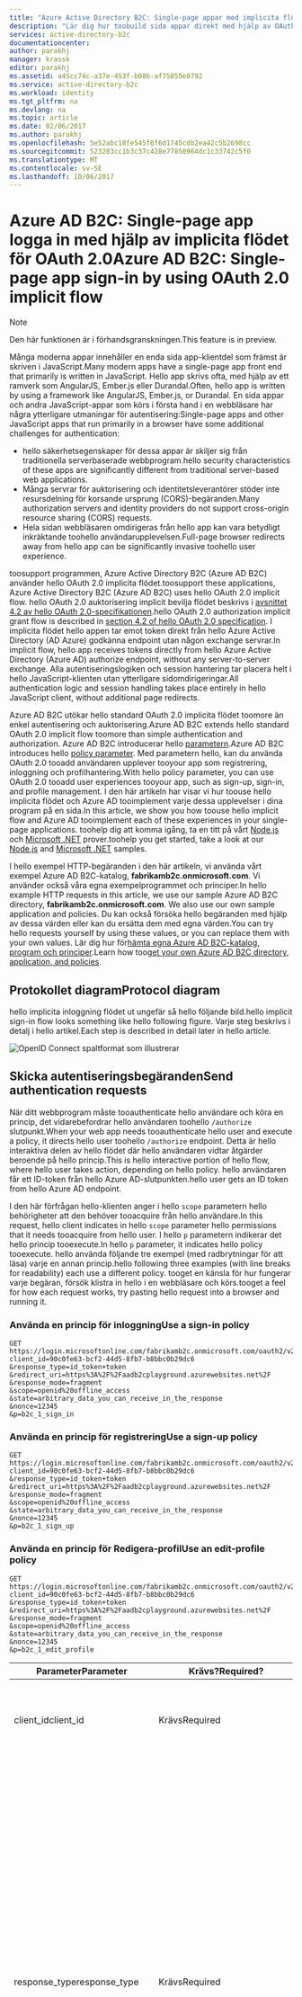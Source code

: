```yaml
---
title: "Azure Active Directory B2C: Single-page appar med implicita flödet | Microsoft Docs"
description: "Lär dig hur toobuild sida appar direkt med hjälp av OAuth 2.0 implicit flöda med Azure Active Directory B2C."
services: active-directory-b2c
documentationcenter: 
author: parakhj
manager: krassk
editor: parakhj
ms.assetid: a45cc74c-a37e-453f-b08b-af75855e0792
ms.service: active-directory-b2c
ms.workload: identity
ms.tgt_pltfrm: na
ms.devlang: na
ms.topic: article
ms.date: 02/06/2017
ms.author: parakhj
ms.openlocfilehash: 5e52abc18fe545f0f6d1745cdb2ea42c5b2698cc
ms.sourcegitcommit: 523283cc1b3c37c428e77850964dc1c33742c5f0
ms.translationtype: MT
ms.contentlocale: sv-SE
ms.lasthandoff: 10/06/2017
---
```

# <a name="azure-ad-b2c-single-page-app-sign-in-by-using-oauth-20-implicit-flow"></a><span data-ttu-id="b9a35-103">Azure AD B2C: Single-page app logga in med hjälp av implicita flödet för OAuth 2.0</span><span class="sxs-lookup"><span data-stu-id="b9a35-103">Azure AD B2C: Single-page app sign-in by using OAuth 2.0 implicit flow</span></span>

> [!NOTE]
> <span data-ttu-id="b9a35-104">Den här funktionen är i förhandsgranskningen.</span><span class="sxs-lookup"><span data-stu-id="b9a35-104">This feature is in preview.</span></span>
> 

<span data-ttu-id="b9a35-105">Många moderna appar innehåller en enda sida app-klientdel som främst är skriven i JavaScript.</span><span class="sxs-lookup"><span data-stu-id="b9a35-105">Many modern apps have a single-page app front end that primarily is written in JavaScript.</span></span> <span data-ttu-id="b9a35-106">Hello app skrivs ofta, med hjälp av ett ramverk som AngularJS, Ember.js eller Durandal.</span><span class="sxs-lookup"><span data-stu-id="b9a35-106">Often, hello app is written by using a framework like AngularJS, Ember.js, or Durandal.</span></span> <span data-ttu-id="b9a35-107">En sida appar och andra JavaScript-appar som körs i första hand i en webbläsare har några ytterligare utmaningar för autentisering:</span><span class="sxs-lookup"><span data-stu-id="b9a35-107">Single-page apps and other JavaScript apps that run primarily in a browser have some additional challenges for authentication:</span></span>

* <span data-ttu-id="b9a35-108">hello säkerhetsegenskaper för dessa appar är skiljer sig från traditionella serverbaserade webbprogram.</span><span class="sxs-lookup"><span data-stu-id="b9a35-108">hello security characteristics of these apps are significantly different from traditional server-based web applications.</span></span>
* <span data-ttu-id="b9a35-109">Många servrar för auktorisering och identitetsleverantörer stöder inte resursdelning för korsande ursprung (CORS)-begäranden.</span><span class="sxs-lookup"><span data-stu-id="b9a35-109">Many authorization servers and identity providers do not support cross-origin resource sharing (CORS) requests.</span></span>
* <span data-ttu-id="b9a35-110">Hela sidan webbläsaren omdirigeras från hello app kan vara betydligt inkräktande toohello användarupplevelsen.</span><span class="sxs-lookup"><span data-stu-id="b9a35-110">Full-page browser redirects away from hello app can be significantly invasive toohello user experience.</span></span>

<span data-ttu-id="b9a35-111">toosupport programmen, Azure Active Directory B2C (Azure AD B2C) använder hello OAuth 2.0 implicita flödet.</span><span class="sxs-lookup"><span data-stu-id="b9a35-111">toosupport these applications, Azure Active Directory B2C (Azure AD B2C) uses hello OAuth 2.0 implicit flow.</span></span> <span data-ttu-id="b9a35-112">hello OAuth 2.0 auktorisering implicit bevilja flödet beskrivs i [avsnittet 4.2 av hello OAuth 2.0-specifikationen](http://tools.ietf.org/html/rfc6749).</span><span class="sxs-lookup"><span data-stu-id="b9a35-112">hello OAuth 2.0 authorization implicit grant flow is described in [section 4.2 of hello OAuth 2.0 specification](http://tools.ietf.org/html/rfc6749).</span></span> <span data-ttu-id="b9a35-113">I implicita flödet hello appen tar emot token direkt från hello Azure Active Directory (AD Azure) godkänna endpoint utan någon exchange servrar.</span><span class="sxs-lookup"><span data-stu-id="b9a35-113">In implicit flow, hello app receives tokens directly from hello Azure Active Directory (Azure AD) authorize endpoint, without any server-to-server exchange.</span></span> <span data-ttu-id="b9a35-114">Alla autentiseringslogiken och session hantering tar placera helt i hello JavaScript-klienten utan ytterligare sidomdirigeringar.</span><span class="sxs-lookup"><span data-stu-id="b9a35-114">All authentication logic and session handling takes place entirely in hello JavaScript client, without additional page redirects.</span></span>

<span data-ttu-id="b9a35-115">Azure AD B2C utökar hello standard OAuth 2.0 implicita flödet toomore än enkel autentisering och auktorisering.</span><span class="sxs-lookup"><span data-stu-id="b9a35-115">Azure AD B2C extends hello standard OAuth 2.0 implicit flow toomore than simple authentication and authorization.</span></span> <span data-ttu-id="b9a35-116">Azure AD B2C introducerar hello [parametern](active-directory-b2c-reference-policies.md).</span><span class="sxs-lookup"><span data-stu-id="b9a35-116">Azure AD B2C introduces hello [policy parameter](active-directory-b2c-reference-policies.md).</span></span> <span data-ttu-id="b9a35-117">Med parametern hello, kan du använda OAuth 2.0 tooadd användaren upplever tooyour app som registrering, inloggning och profilhantering.</span><span class="sxs-lookup"><span data-stu-id="b9a35-117">With hello policy parameter, you can use OAuth 2.0 tooadd user experiences tooyour app, such as sign-up, sign-in, and profile management.</span></span> <span data-ttu-id="b9a35-118">I den här artikeln har visar vi hur toouse hello implicita flödet och Azure AD tooimplement varje dessa upplevelser i dina program på en sida.</span><span class="sxs-lookup"><span data-stu-id="b9a35-118">In this article, we show you how toouse hello implicit flow and Azure AD tooimplement each of these experiences in your single-page applications.</span></span> <span data-ttu-id="b9a35-119">toohelp dig att komma igång, ta en titt på vårt [Node.js](https://github.com/Azure-Samples/active-directory-b2c-javascript-singlepageapp-nodejs-webapi) och [Microsoft .NET](https://github.com/Azure-Samples/active-directory-b2c-javascript-singlepageapp-dotnet-webapi) prover.</span><span class="sxs-lookup"><span data-stu-id="b9a35-119">toohelp you get started, take a look at our [Node.js](https://github.com/Azure-Samples/active-directory-b2c-javascript-singlepageapp-nodejs-webapi) and [Microsoft .NET](https://github.com/Azure-Samples/active-directory-b2c-javascript-singlepageapp-dotnet-webapi) samples.</span></span>

<span data-ttu-id="b9a35-120">I hello exempel HTTP-begäranden i den här artikeln, vi använda vårt exempel Azure AD B2C-katalog, **fabrikamb2c.onmicrosoft.com**. Vi använder också våra egna exempelprogrammet och principer.</span><span class="sxs-lookup"><span data-stu-id="b9a35-120">In hello example HTTP requests in this article, we use our sample Azure AD B2C directory, **fabrikamb2c.onmicrosoft.com**. We also use our own sample application and policies.</span></span> <span data-ttu-id="b9a35-121">Du kan också försöka hello begäranden med hjälp av dessa värden eller kan du ersätta dem med egna värden.</span><span class="sxs-lookup"><span data-stu-id="b9a35-121">You can try hello requests yourself by using these values, or you can replace them with your own values.</span></span>
<span data-ttu-id="b9a35-122">Lär dig hur för[hämta egna Azure AD B2C-katalog, program och principer](#use-your-own-b2c-tenant).</span><span class="sxs-lookup"><span data-stu-id="b9a35-122">Learn how too[get your own Azure AD B2C directory, application, and policies](#use-your-own-b2c-tenant).</span></span>


## <a name="protocol-diagram"></a><span data-ttu-id="b9a35-123">Protokollet diagram</span><span class="sxs-lookup"><span data-stu-id="b9a35-123">Protocol diagram</span></span>

<span data-ttu-id="b9a35-124">hello implicita inloggning flödet ut ungefär så hello följande bild.</span><span class="sxs-lookup"><span data-stu-id="b9a35-124">hello implicit sign-in flow looks something like hello following figure.</span></span> <span data-ttu-id="b9a35-125">Varje steg beskrivs i detalj i hello artikel.</span><span class="sxs-lookup"><span data-stu-id="b9a35-125">Each step is described in detail later in hello article.</span></span>

![OpenID Connect spaltformat som illustrerar](../media/active-directory-v2-flows/convergence_scenarios_implicit.png)

## <a name="send-authentication-requests"></a><span data-ttu-id="b9a35-127">Skicka autentiseringsbegäranden</span><span class="sxs-lookup"><span data-stu-id="b9a35-127">Send authentication requests</span></span>
<span data-ttu-id="b9a35-128">När ditt webbprogram måste tooauthenticate hello användare och köra en princip, det vidarebefordrar hello användaren toohello `/authorize` slutpunkt.</span><span class="sxs-lookup"><span data-stu-id="b9a35-128">When your web app needs tooauthenticate hello user and execute a policy, it directs hello user toohello `/authorize` endpoint.</span></span> <span data-ttu-id="b9a35-129">Detta är hello interaktiva delen av hello flödet där hello användaren vidtar åtgärder beroende på hello princip.</span><span class="sxs-lookup"><span data-stu-id="b9a35-129">This is hello interactive portion of hello flow, where hello user takes action, depending on hello policy.</span></span> <span data-ttu-id="b9a35-130">hello användaren får ett ID-token från hello Azure AD-slutpunkten.</span><span class="sxs-lookup"><span data-stu-id="b9a35-130">hello user gets an ID token from hello Azure AD endpoint.</span></span>

<span data-ttu-id="b9a35-131">I den här förfrågan hello-klienten anger i hello `scope` parametern hello behörigheter att den behöver tooacquire från hello användare.</span><span class="sxs-lookup"><span data-stu-id="b9a35-131">In this request, hello client indicates in hello `scope` parameter hello permissions that it needs tooacquire from hello user.</span></span> <span data-ttu-id="b9a35-132">I hello `p` parametern indikerar det hello princip tooexecute.</span><span class="sxs-lookup"><span data-stu-id="b9a35-132">In hello `p` parameter, it indicates hello policy tooexecute.</span></span> <span data-ttu-id="b9a35-133">hello använda följande tre exempel (med radbrytningar för att läsa) varje en annan princip.</span><span class="sxs-lookup"><span data-stu-id="b9a35-133">hello following three examples (with line breaks for readability) each use a different policy.</span></span> <span data-ttu-id="b9a35-134">tooget en känsla för hur fungerar varje begäran, försök klistra in hello i en webbläsare och körs.</span><span class="sxs-lookup"><span data-stu-id="b9a35-134">tooget a feel for how each request works, try pasting hello request into a browser and running it.</span></span>

### <a name="use-a-sign-in-policy"></a><span data-ttu-id="b9a35-135">Använda en princip för inloggning</span><span class="sxs-lookup"><span data-stu-id="b9a35-135">Use a sign-in policy</span></span>
```
GET https://login.microsoftonline.com/fabrikamb2c.onmicrosoft.com/oauth2/v2.0/authorize?
client_id=90c0fe63-bcf2-44d5-8fb7-b8bbc0b29dc6
&response_type=id_token+token
&redirect_uri=https%3A%2F%2Faadb2cplayground.azurewebsites.net%2F
&response_mode=fragment
&scope=openid%20offline_access
&state=arbitrary_data_you_can_receive_in_the_response
&nonce=12345
&p=b2c_1_sign_in
```

### <a name="use-a-sign-up-policy"></a><span data-ttu-id="b9a35-136">Använda en princip för registrering</span><span class="sxs-lookup"><span data-stu-id="b9a35-136">Use a sign-up policy</span></span>
```
GET https://login.microsoftonline.com/fabrikamb2c.onmicrosoft.com/oauth2/v2.0/authorize?
client_id=90c0fe63-bcf2-44d5-8fb7-b8bbc0b29dc6
&response_type=id_token+token
&redirect_uri=https%3A%2F%2Faadb2cplayground.azurewebsites.net%2F
&response_mode=fragment
&scope=openid%20offline_access
&state=arbitrary_data_you_can_receive_in_the_response
&nonce=12345
&p=b2c_1_sign_up
```

### <a name="use-an-edit-profile-policy"></a><span data-ttu-id="b9a35-137">Använda en princip för Redigera-profil</span><span class="sxs-lookup"><span data-stu-id="b9a35-137">Use an edit-profile policy</span></span>
```
GET https://login.microsoftonline.com/fabrikamb2c.onmicrosoft.com/oauth2/v2.0/authorize?
client_id=90c0fe63-bcf2-44d5-8fb7-b8bbc0b29dc6
&response_type=id_token+token
&redirect_uri=https%3A%2F%2Faadb2cplayground.azurewebsites.net%2F
&response_mode=fragment
&scope=openid%20offline_access
&state=arbitrary_data_you_can_receive_in_the_response
&nonce=12345
&p=b2c_1_edit_profile
```

| <span data-ttu-id="b9a35-138">Parameter</span><span class="sxs-lookup"><span data-stu-id="b9a35-138">Parameter</span></span> | <span data-ttu-id="b9a35-139">Krävs?</span><span class="sxs-lookup"><span data-stu-id="b9a35-139">Required?</span></span> | <span data-ttu-id="b9a35-140">Beskrivning</span><span class="sxs-lookup"><span data-stu-id="b9a35-140">Description</span></span> |
| --- | --- | --- |
| <span data-ttu-id="b9a35-141">client_id</span><span class="sxs-lookup"><span data-stu-id="b9a35-141">client_id</span></span> |<span data-ttu-id="b9a35-142">Krävs</span><span class="sxs-lookup"><span data-stu-id="b9a35-142">Required</span></span> |<span data-ttu-id="b9a35-143">hello program-ID tilldelade tooyour app i hello [Azure-portalen](https://portal.azure.com).</span><span class="sxs-lookup"><span data-stu-id="b9a35-143">hello application ID assigned tooyour app in hello [Azure portal](https://portal.azure.com).</span></span> |
| <span data-ttu-id="b9a35-144">response_type</span><span class="sxs-lookup"><span data-stu-id="b9a35-144">response_type</span></span> |<span data-ttu-id="b9a35-145">Krävs</span><span class="sxs-lookup"><span data-stu-id="b9a35-145">Required</span></span> |<span data-ttu-id="b9a35-146">Måste innehålla `id_token` för OpenID Connect inloggning.</span><span class="sxs-lookup"><span data-stu-id="b9a35-146">Must include `id_token` for OpenID Connect sign-in.</span></span> <span data-ttu-id="b9a35-147">Det kan också innehålla hello svarstyp `token`.</span><span class="sxs-lookup"><span data-stu-id="b9a35-147">It also can include hello response type `token`.</span></span> <span data-ttu-id="b9a35-148">Om du använder `token`, din app omedelbart kan ta emot en åtkomst-token från hello auktorisera slutpunkt, utan att göra en andra begäran toohello auktorisera slutpunkt.</span><span class="sxs-lookup"><span data-stu-id="b9a35-148">If you use `token`, your app can immediately receive an access token from hello authorize endpoint, without making a second request toohello authorize endpoint.</span></span>  <span data-ttu-id="b9a35-149">Om du använder hello `token` svarstypen, hello `scope` parameter måste innehålla en omfattning som anger vilken resurs tooissue hello-token för.</span><span class="sxs-lookup"><span data-stu-id="b9a35-149">If you use hello `token` response type, hello `scope` parameter must contain a scope that indicates which resource tooissue hello token for.</span></span> |
| <span data-ttu-id="b9a35-150">redirect_uri</span><span class="sxs-lookup"><span data-stu-id="b9a35-150">redirect_uri</span></span> |<span data-ttu-id="b9a35-151">Rekommenderas</span><span class="sxs-lookup"><span data-stu-id="b9a35-151">Recommended</span></span> |<span data-ttu-id="b9a35-152">hello omdirigerings-URI för appen där autentisering svar kan skickas och tas emot av din app.</span><span class="sxs-lookup"><span data-stu-id="b9a35-152">hello redirect URI of your app, where authentication responses can be sent and received by your app.</span></span> <span data-ttu-id="b9a35-153">Den måste matcha en hello omdirigerings-URI: er som du har registrerat i hello portal, förutom att det måste vara URL-kodade.</span><span class="sxs-lookup"><span data-stu-id="b9a35-153">It must exactly match one of hello redirect URIs that you registered in hello portal, except that it must be URL-encoded.</span></span> |
| <span data-ttu-id="b9a35-154">response_mode</span><span class="sxs-lookup"><span data-stu-id="b9a35-154">response_mode</span></span> |<span data-ttu-id="b9a35-155">Rekommenderas</span><span class="sxs-lookup"><span data-stu-id="b9a35-155">Recommended</span></span> |<span data-ttu-id="b9a35-156">Anger hello metoden toouse toosend hello resulterande token tillbaka tooyour app.</span><span class="sxs-lookup"><span data-stu-id="b9a35-156">Specifies hello method toouse toosend hello resulting token back tooyour app.</span></span>  <span data-ttu-id="b9a35-157">Implicit flöden, Använd `fragment`.</span><span class="sxs-lookup"><span data-stu-id="b9a35-157">For implicit flows, use `fragment`.</span></span> |
| <span data-ttu-id="b9a35-158">Omfång</span><span class="sxs-lookup"><span data-stu-id="b9a35-158">scope</span></span> |<span data-ttu-id="b9a35-159">Krävs</span><span class="sxs-lookup"><span data-stu-id="b9a35-159">Required</span></span> |<span data-ttu-id="b9a35-160">En blankstegsavgränsad lista över scope.</span><span class="sxs-lookup"><span data-stu-id="b9a35-160">A space-separated list of scopes.</span></span> <span data-ttu-id="b9a35-161">Ett enda scope-värde anger tooAzure AD båda hello behörigheter som tas emot.</span><span class="sxs-lookup"><span data-stu-id="b9a35-161">A single scope value indicates tooAzure AD both of hello permissions that are being requested.</span></span> <span data-ttu-id="b9a35-162">Hej `openid` omfång anger en behörighet toosign i hello användar- och hämta data om hello användaren i hello form av ID-token.</span><span class="sxs-lookup"><span data-stu-id="b9a35-162">hello `openid` scope indicates a permission toosign in hello user and get data about hello user in hello form of ID tokens.</span></span> <span data-ttu-id="b9a35-163">(Du lär dig om detta mer senare i artikeln hello.) Hej `offline_access` scope är valfritt för webbprogram.</span><span class="sxs-lookup"><span data-stu-id="b9a35-163">(We'll talk about this more later in hello article.) hello `offline_access` scope is optional for web apps.</span></span> <span data-ttu-id="b9a35-164">Det innebär att din app måste en uppdateringstoken för långlivade åtkomst tooresources.</span><span class="sxs-lookup"><span data-stu-id="b9a35-164">It indicates that your app needs a refresh token for long-lived access tooresources.</span></span> |
| <span data-ttu-id="b9a35-165">state</span><span class="sxs-lookup"><span data-stu-id="b9a35-165">state</span></span> |<span data-ttu-id="b9a35-166">Rekommenderas</span><span class="sxs-lookup"><span data-stu-id="b9a35-166">Recommended</span></span> |<span data-ttu-id="b9a35-167">Ett värde som ingår i hello-begäran som också returneras hello token svar.</span><span class="sxs-lookup"><span data-stu-id="b9a35-167">A value included in hello request that also is returned in hello token response.</span></span> <span data-ttu-id="b9a35-168">Det kan vara en sträng med innehåll som du vill toouse.</span><span class="sxs-lookup"><span data-stu-id="b9a35-168">It can be a string of any content that you want toouse.</span></span> <span data-ttu-id="b9a35-169">Vanligtvis ett slumpmässigt genererat, unikt värde används tooprevent attacker med förfalskning av begäran.</span><span class="sxs-lookup"><span data-stu-id="b9a35-169">Usually, a randomly generated, unique value is used, tooprevent cross-site request forgery attacks.</span></span> <span data-ttu-id="b9a35-170">hello tillstånd är också används tooencode information om hello användarens tillstånd i hello app innan hello autentiseringsbegäran inträffade som hello sidan de befann sig i.</span><span class="sxs-lookup"><span data-stu-id="b9a35-170">hello state is also used tooencode information about hello user's state in hello app before hello authentication request occurred, like hello page they were on.</span></span> |
| <span data-ttu-id="b9a35-171">temporärt ID</span><span class="sxs-lookup"><span data-stu-id="b9a35-171">nonce</span></span> |<span data-ttu-id="b9a35-172">Krävs</span><span class="sxs-lookup"><span data-stu-id="b9a35-172">Required</span></span> |<span data-ttu-id="b9a35-173">Ett värde som ingår i hello-begäran (genereras av hello app) som ingår i hello resulterande ID-token som ett anspråk.</span><span class="sxs-lookup"><span data-stu-id="b9a35-173">A value included in hello request (generated by hello app) that is included in hello resulting ID token as a claim.</span></span> <span data-ttu-id="b9a35-174">hello app kan kontrollera det här värdet toomitigate token replay-attacker.</span><span class="sxs-lookup"><span data-stu-id="b9a35-174">hello app can then verify this value toomitigate token replay attacks.</span></span> <span data-ttu-id="b9a35-175">Hello-värdet är vanligtvis en slumpmässig, unik sträng som kan använda tooidentify hello ursprung hello-begäran.</span><span class="sxs-lookup"><span data-stu-id="b9a35-175">Usually, hello value is a randomized, unique string that can be used tooidentify hello origin of hello request.</span></span> |
| <span data-ttu-id="b9a35-176">P</span><span class="sxs-lookup"><span data-stu-id="b9a35-176">p</span></span> |<span data-ttu-id="b9a35-177">Krävs</span><span class="sxs-lookup"><span data-stu-id="b9a35-177">Required</span></span> |<span data-ttu-id="b9a35-178">hello princip tooexecute.</span><span class="sxs-lookup"><span data-stu-id="b9a35-178">hello policy tooexecute.</span></span> <span data-ttu-id="b9a35-179">Hello namnet för en princip som skapas i din Azure AD B2C-klient.</span><span class="sxs-lookup"><span data-stu-id="b9a35-179">It's hello name of a policy that is created in your Azure AD B2C tenant.</span></span> <span data-ttu-id="b9a35-180">hello principvärdet namn måste börja med **b2c\_1\_**.</span><span class="sxs-lookup"><span data-stu-id="b9a35-180">hello policy name value should begin with **b2c\_1\_**.</span></span> <span data-ttu-id="b9a35-181">Mer information finns i [Azure AD B2C inbyggda principer](active-directory-b2c-reference-policies.md).</span><span class="sxs-lookup"><span data-stu-id="b9a35-181">For more information, see [Azure AD B2C built-in policies](active-directory-b2c-reference-policies.md).</span></span> |
| <span data-ttu-id="b9a35-182">kommandotolk</span><span class="sxs-lookup"><span data-stu-id="b9a35-182">prompt</span></span> |<span data-ttu-id="b9a35-183">Valfri</span><span class="sxs-lookup"><span data-stu-id="b9a35-183">Optional</span></span> |<span data-ttu-id="b9a35-184">hello typ av användarinteraktion som krävs.</span><span class="sxs-lookup"><span data-stu-id="b9a35-184">hello type of user interaction that's required.</span></span> <span data-ttu-id="b9a35-185">Hello enda giltiga värdet är för närvarande `login`.</span><span class="sxs-lookup"><span data-stu-id="b9a35-185">Currently, hello only valid value is `login`.</span></span> <span data-ttu-id="b9a35-186">Detta tvingar hello användaren tooenter sina autentiseringsuppgifter på begäran.</span><span class="sxs-lookup"><span data-stu-id="b9a35-186">This forces hello user tooenter their credentials on that request.</span></span> <span data-ttu-id="b9a35-187">Enkel inloggning börjar inte gälla.</span><span class="sxs-lookup"><span data-stu-id="b9a35-187">Single sign-on will not take effect.</span></span> |

<span data-ttu-id="b9a35-188">Nu uppmanas användaren hello toocomplete hello princip arbetsflöde.</span><span class="sxs-lookup"><span data-stu-id="b9a35-188">At this point, hello user is asked toocomplete hello policy's workflow.</span></span> <span data-ttu-id="b9a35-189">Detta kan omfatta hello användaren att ange sina användarnamn och lösenord, logga in med en sociala identitet registrerar sig för hello katalog eller en annan siffra steg.</span><span class="sxs-lookup"><span data-stu-id="b9a35-189">This might involve hello user entering their username and password, signing in with a social identity, signing up for hello directory, or any other number of steps.</span></span> <span data-ttu-id="b9a35-190">Användaråtgärder beror på hur hello princip har definierats.</span><span class="sxs-lookup"><span data-stu-id="b9a35-190">User actions depend on how hello policy is defined.</span></span>

<span data-ttu-id="b9a35-191">När hello användaren Slutför hello princip, Azure AD tillbaka ett svar tooyour app på hello-värde som du använde för `redirect_uri`.</span><span class="sxs-lookup"><span data-stu-id="b9a35-191">After hello user completes hello policy, Azure AD returns a response tooyour app at hello value you used for `redirect_uri`.</span></span> <span data-ttu-id="b9a35-192">Den använder hello-metod som anges i hello `response_mode` parameter.</span><span class="sxs-lookup"><span data-stu-id="b9a35-192">It uses hello method specified in hello `response_mode` parameter.</span></span> <span data-ttu-id="b9a35-193">hello svar är exakt hello samma för alla hello åtgärd användarscenarier, oberoende av hello-princip som har utförts.</span><span class="sxs-lookup"><span data-stu-id="b9a35-193">hello response is exactly hello same for each of hello user action scenarios, independent of hello policy that was executed.</span></span>

### <a name="successful-response"></a><span data-ttu-id="b9a35-194">Lyckat svar</span><span class="sxs-lookup"><span data-stu-id="b9a35-194">Successful response</span></span>
<span data-ttu-id="b9a35-195">Ett lyckat svar som använder `response_mode=fragment` och `response_type=id_token+token` verkar vara hello följande med radbrytningar för läsbarhet:</span><span class="sxs-lookup"><span data-stu-id="b9a35-195">A successful response that uses `response_mode=fragment` and `response_type=id_token+token` looks like hello following, with line breaks for legibility:</span></span>

```
GET https://aadb2cplayground.azurewebsites.net/#
access_token=eyJ0eXAiOiJKV1QiLCJhbGciOiJSUzI1NiIsIng1dCI6Ik5HVEZ2ZEstZnl0aEV1Q...
&token_type=Bearer
&expires_in=3599
&scope="90c0fe63-bcf2-44d5-8fb7-b8bbc0b29dc6 offline_access",
&id_token=eyJ0eXAiOiJKV1QiLCJhbGciOiJSUzI1NiIsIng1dCI6Ik5HVEZ2ZEstZnl0aEV1Q...
&state=arbitrary_data_you_sent_earlier
```

| <span data-ttu-id="b9a35-196">Parameter</span><span class="sxs-lookup"><span data-stu-id="b9a35-196">Parameter</span></span> | <span data-ttu-id="b9a35-197">Beskrivning</span><span class="sxs-lookup"><span data-stu-id="b9a35-197">Description</span></span> |
| --- | --- |
| <span data-ttu-id="b9a35-198">access_token</span><span class="sxs-lookup"><span data-stu-id="b9a35-198">access_token</span></span> |<span data-ttu-id="b9a35-199">hello åtkomst-token som hello app som begärdes.</span><span class="sxs-lookup"><span data-stu-id="b9a35-199">hello access token that hello app requested.</span></span>  <span data-ttu-id="b9a35-200">hello åtkomst-token ska inte avkodas eller annars kontrolleras.</span><span class="sxs-lookup"><span data-stu-id="b9a35-200">hello access token should not be decoded or otherwise inspected.</span></span> <span data-ttu-id="b9a35-201">Den kan hanteras som en täckande sträng.</span><span class="sxs-lookup"><span data-stu-id="b9a35-201">It can be treated as an opaque string.</span></span> |
| <span data-ttu-id="b9a35-202">token_type</span><span class="sxs-lookup"><span data-stu-id="b9a35-202">token_type</span></span> |<span data-ttu-id="b9a35-203">hello tokentypen värde.</span><span class="sxs-lookup"><span data-stu-id="b9a35-203">hello token type value.</span></span> <span data-ttu-id="b9a35-204">hello Skriv endast att Azure AD stöder är ägar.</span><span class="sxs-lookup"><span data-stu-id="b9a35-204">hello only type that Azure AD supports is Bearer.</span></span> |
| <span data-ttu-id="b9a35-205">expires_in</span><span class="sxs-lookup"><span data-stu-id="b9a35-205">expires_in</span></span> |<span data-ttu-id="b9a35-206">hello tidslängd som hello åtkomst-token är giltig (i sekunder).</span><span class="sxs-lookup"><span data-stu-id="b9a35-206">hello length of time that hello access token is valid (in seconds).</span></span> |
| <span data-ttu-id="b9a35-207">Omfång</span><span class="sxs-lookup"><span data-stu-id="b9a35-207">scope</span></span> |<span data-ttu-id="b9a35-208">hello scope som hello token är giltig för.</span><span class="sxs-lookup"><span data-stu-id="b9a35-208">hello scopes that hello token is valid for.</span></span> <span data-ttu-id="b9a35-209">Du kan också använda omfång toocache token för senare användning.</span><span class="sxs-lookup"><span data-stu-id="b9a35-209">You also can use scopes toocache tokens for later use.</span></span> |
| <span data-ttu-id="b9a35-210">id_token</span><span class="sxs-lookup"><span data-stu-id="b9a35-210">id_token</span></span> |<span data-ttu-id="b9a35-211">Hej ID-token som hello app som begärdes.</span><span class="sxs-lookup"><span data-stu-id="b9a35-211">hello ID token that hello app requested.</span></span> <span data-ttu-id="b9a35-212">Du kan använda hello ID token tooverify hello användarens identitet och starta en session med hello användare.</span><span class="sxs-lookup"><span data-stu-id="b9a35-212">You can use hello ID token tooverify hello user's identity and begin a session with hello user.</span></span> <span data-ttu-id="b9a35-213">Mer information om ID-token och deras innehåll finns i hello [Azure AD B2C tokenreferens](active-directory-b2c-reference-tokens.md).</span><span class="sxs-lookup"><span data-stu-id="b9a35-213">For more information about ID tokens and their contents, see hello [Azure AD B2C token reference](active-directory-b2c-reference-tokens.md).</span></span> |
| <span data-ttu-id="b9a35-214">state</span><span class="sxs-lookup"><span data-stu-id="b9a35-214">state</span></span> |<span data-ttu-id="b9a35-215">Om en `state` parametern ingår i hello begäran hello samma värde som ska visas i hello svar.</span><span class="sxs-lookup"><span data-stu-id="b9a35-215">If a `state` parameter is included in hello request, hello same value should appear in hello response.</span></span> <span data-ttu-id="b9a35-216">hello app bör kontrollera att hello `state` värden i hello förfrågan och svar är identiska.</span><span class="sxs-lookup"><span data-stu-id="b9a35-216">hello app should verify that hello `state` values in hello request and response are identical.</span></span> |

### <a name="error-response"></a><span data-ttu-id="b9a35-217">Felsvar</span><span class="sxs-lookup"><span data-stu-id="b9a35-217">Error response</span></span>
<span data-ttu-id="b9a35-218">Felsvar kan också skickas toohello omdirigerings-URI så att hello app kan hantera dem på rätt sätt:</span><span class="sxs-lookup"><span data-stu-id="b9a35-218">Error responses also can be sent toohello redirect URI so that hello app can handle them appropriately:</span></span>

```
GET https://aadb2cplayground.azurewebsites.net/#
error=access_denied
&error_description=the+user+canceled+the+authentication
&state=arbitrary_data_you_can_receive_in_the_response
```

| <span data-ttu-id="b9a35-219">Parameter</span><span class="sxs-lookup"><span data-stu-id="b9a35-219">Parameter</span></span> | <span data-ttu-id="b9a35-220">Beskrivning</span><span class="sxs-lookup"><span data-stu-id="b9a35-220">Description</span></span> |
| --- | --- |
| <span data-ttu-id="b9a35-221">fel</span><span class="sxs-lookup"><span data-stu-id="b9a35-221">error</span></span> |<span data-ttu-id="b9a35-222">En kod felsträng används tooclassify typer av fel som inträffar.</span><span class="sxs-lookup"><span data-stu-id="b9a35-222">An error code string used tooclassify types of errors that occur.</span></span> <span data-ttu-id="b9a35-223">Du kan också använda hello felkoden för felhantering.</span><span class="sxs-lookup"><span data-stu-id="b9a35-223">You also can use hello error code for error handling.</span></span> |
| <span data-ttu-id="b9a35-224">error_description</span><span class="sxs-lookup"><span data-stu-id="b9a35-224">error_description</span></span> |<span data-ttu-id="b9a35-225">Ett felmeddelande som kan hjälpa dig att identifiera hello grundorsaken till ett autentiseringsfel.</span><span class="sxs-lookup"><span data-stu-id="b9a35-225">A specific error message that can help you identify hello root cause of an authentication error.</span></span> |
| <span data-ttu-id="b9a35-226">state</span><span class="sxs-lookup"><span data-stu-id="b9a35-226">state</span></span> |<span data-ttu-id="b9a35-227">Finns hello fullständiga beskrivningen i föregående tabell hello.</span><span class="sxs-lookup"><span data-stu-id="b9a35-227">See hello full description in hello preceding table.</span></span> <span data-ttu-id="b9a35-228">Om en `state` parametern ingår i hello begäran hello samma värde som ska visas i hello svar.</span><span class="sxs-lookup"><span data-stu-id="b9a35-228">If a `state` parameter is included in hello request, hello same value should appear in hello response.</span></span> <span data-ttu-id="b9a35-229">hello app bör kontrollera att hello `state` värden i hello förfrågan och svar är identiska.</span><span class="sxs-lookup"><span data-stu-id="b9a35-229">hello app should verify that hello `state` values in hello request and response are identical.</span></span>|

## <a name="validate-hello-id-token"></a><span data-ttu-id="b9a35-230">Validera hello-ID-token</span><span class="sxs-lookup"><span data-stu-id="b9a35-230">Validate hello ID token</span></span>
<span data-ttu-id="b9a35-231">Ta emot en token med ID: T är inte tillräckligt med tooauthenticate hello-användare.</span><span class="sxs-lookup"><span data-stu-id="b9a35-231">Receiving an ID token is not enough tooauthenticate hello user.</span></span> <span data-ttu-id="b9a35-232">Du måste verifiera signaturen för hello-ID-token och kontrollera hello anspråk i hello token per krav som din app.</span><span class="sxs-lookup"><span data-stu-id="b9a35-232">You must validate hello ID token's signature, and verify hello claims in hello token per your app's requirements.</span></span> <span data-ttu-id="b9a35-233">Azure AD B2C använder [JSON Web token (JWTs)](http://self-issued.info/docs/draft-ietf-oauth-json-web-token.html) och offentlig nyckel kryptografi toosign token och kontrollera att de är giltiga.</span><span class="sxs-lookup"><span data-stu-id="b9a35-233">Azure AD B2C uses [JSON Web Tokens (JWTs)](http://self-issued.info/docs/draft-ietf-oauth-json-web-token.html) and public key cryptography toosign tokens and verify that they are valid.</span></span>

<span data-ttu-id="b9a35-234">Många bibliotek med öppen källkod som är tillgängliga för att validera JWTs, beroende på hello språket du föredrar toouse.</span><span class="sxs-lookup"><span data-stu-id="b9a35-234">Many open-source libraries are available for validating JWTs, depending on hello language you prefer toouse.</span></span> <span data-ttu-id="b9a35-235">Överväg att utforska tillgängliga bibliotek med öppen källkod i stället för att implementera din egen valideringslogik.</span><span class="sxs-lookup"><span data-stu-id="b9a35-235">Consider exploring available open-source libraries rather than implementing your own validation logic.</span></span> <span data-ttu-id="b9a35-236">Du kan använda hello informationen i den här artikeln toohelp du lära dig hur tooproperly använder dessa bibliotek.</span><span class="sxs-lookup"><span data-stu-id="b9a35-236">You can use hello information in this article toohelp you learn how tooproperly use those libraries.</span></span>

<span data-ttu-id="b9a35-237">Azure AD B2C har en slutpunkt för OpenID Connect metadata.</span><span class="sxs-lookup"><span data-stu-id="b9a35-237">Azure AD B2C has an OpenID Connect metadata endpoint.</span></span> <span data-ttu-id="b9a35-238">En app kan använda hello endpoint toofetch information om Azure AD B2C vid körning.</span><span class="sxs-lookup"><span data-stu-id="b9a35-238">An app can use hello endpoint toofetch information about Azure AD B2C at runtime.</span></span> <span data-ttu-id="b9a35-239">Informationen omfattar slutpunkter, token innehåll och nycklar för tokensignering.</span><span class="sxs-lookup"><span data-stu-id="b9a35-239">This information includes endpoints, token contents, and token signing keys.</span></span> <span data-ttu-id="b9a35-240">Det finns en JSON-dokumentet för metadata för varje princip i din Azure AD B2C-klient.</span><span class="sxs-lookup"><span data-stu-id="b9a35-240">There is a JSON metadata document for each policy in your Azure AD B2C tenant.</span></span> <span data-ttu-id="b9a35-241">Till exempel finns hello Metadatadokumentet för hello b2c_1_sign_in princip i hello fabrikamb2c.onmicrosoft.com klient på:</span><span class="sxs-lookup"><span data-stu-id="b9a35-241">For example, hello metadata document for hello b2c_1_sign_in policy in hello fabrikamb2c.onmicrosoft.com tenant is located at:</span></span>

`https://login.microsoftonline.com/fabrikamb2c.onmicrosoft.com/v2.0/.well-known/openid-configuration?p=b2c_1_sign_in`

<span data-ttu-id="b9a35-242">En av hello egenskaperna för den här konfigurationsdokument är hello `jwks_uri`.</span><span class="sxs-lookup"><span data-stu-id="b9a35-242">One of hello properties of this configuration document is hello `jwks_uri`.</span></span> <span data-ttu-id="b9a35-243">hello värde för hello samma princip skulle vara:</span><span class="sxs-lookup"><span data-stu-id="b9a35-243">hello value for hello same policy would be:</span></span>

`https://login.microsoftonline.com/fabrikamb2c.onmicrosoft.com/discovery/v2.0/keys?p=b2c_1_sign_in`

<span data-ttu-id="b9a35-244">toodetermine vilken princip du har använt toosign en ID-token (och där toofetch hello metadata från), har du två alternativ.</span><span class="sxs-lookup"><span data-stu-id="b9a35-244">toodetermine which policy was used toosign an ID token (and where toofetch hello metadata from), you have two options.</span></span> <span data-ttu-id="b9a35-245">Först hello principnamn ingår i hello `acr` anspråk i `id_token`.</span><span class="sxs-lookup"><span data-stu-id="b9a35-245">First, hello policy name is included in hello `acr` claim in `id_token`.</span></span> <span data-ttu-id="b9a35-246">Information om hur tooparse hello anspråk från en ID-token finns hello [Azure AD B2C tokenreferens](active-directory-b2c-reference-tokens.md).</span><span class="sxs-lookup"><span data-stu-id="b9a35-246">For information about how tooparse hello claims from an ID token, see hello [Azure AD B2C token reference](active-directory-b2c-reference-tokens.md).</span></span> <span data-ttu-id="b9a35-247">Ett annat alternativ är tooencode hello princip i hello värdet för hello `state` parameter när du skickar hello-begäran.</span><span class="sxs-lookup"><span data-stu-id="b9a35-247">Your other option is tooencode hello policy in hello value of hello `state` parameter when you issue hello request.</span></span> <span data-ttu-id="b9a35-248">Sedan kan avkoda hello `state` parametern toodetermine vilken princip som har använts.</span><span class="sxs-lookup"><span data-stu-id="b9a35-248">Then, decode hello `state` parameter toodetermine which policy was used.</span></span> <span data-ttu-id="b9a35-249">Antingen metoden är giltig.</span><span class="sxs-lookup"><span data-stu-id="b9a35-249">Either method is valid.</span></span>

<span data-ttu-id="b9a35-250">När du har köpt hello Metadatadokumentet från hello OpenID Connect metadataslutpunkten kan kan du använda hello RSA-256 offentliga nycklar (som finns i den här slutpunkten) toovalidate hello signaturen för hello-ID-token.</span><span class="sxs-lookup"><span data-stu-id="b9a35-250">After you've acquired hello metadata document from hello OpenID Connect metadata endpoint, you can use hello RSA-256 public keys (located at this endpoint) toovalidate hello signature of hello ID token.</span></span> <span data-ttu-id="b9a35-251">Det kan finnas flera nycklar som anges i den här slutpunkten vid en given tidpunkt, alla identifierade med en `kid`.</span><span class="sxs-lookup"><span data-stu-id="b9a35-251">There might be multiple keys listed at this endpoint at any given time, each identified by a `kid`.</span></span> <span data-ttu-id="b9a35-252">hello-huvudet på `id_token` innehåller också en `kid` anspråk.</span><span class="sxs-lookup"><span data-stu-id="b9a35-252">hello header of `id_token` also contains a `kid` claim.</span></span> <span data-ttu-id="b9a35-253">Anger vilken av dessa nycklar har använt toosign hello-ID-token.</span><span class="sxs-lookup"><span data-stu-id="b9a35-253">It indicates which of these keys was used toosign hello ID token.</span></span> <span data-ttu-id="b9a35-254">Mer information, inklusive lära dig mer om [verifiera token](active-directory-b2c-reference-tokens.md#token-validation), se hello [Azure AD B2C tokenreferens](active-directory-b2c-reference-tokens.md).</span><span class="sxs-lookup"><span data-stu-id="b9a35-254">For more information, including learning about [validating tokens](active-directory-b2c-reference-tokens.md#token-validation), see hello [Azure AD B2C token reference](active-directory-b2c-reference-tokens.md).</span></span>
<!--TODO: Improve hello information on this-->

<span data-ttu-id="b9a35-255">När du validerar hello signaturen för hello-ID-token, Kräv verifiering av flera anspråk.</span><span class="sxs-lookup"><span data-stu-id="b9a35-255">After you validate hello signature of hello ID token, several claims require verification.</span></span> <span data-ttu-id="b9a35-256">Exempel:</span><span class="sxs-lookup"><span data-stu-id="b9a35-256">For example:</span></span>

* <span data-ttu-id="b9a35-257">Validera hello `nonce` anspråk tooprevent token replay-attacker.</span><span class="sxs-lookup"><span data-stu-id="b9a35-257">Validate hello `nonce` claim tooprevent token replay attacks.</span></span> <span data-ttu-id="b9a35-258">Värdet ska du angav i hello inloggning begäran.</span><span class="sxs-lookup"><span data-stu-id="b9a35-258">Its value should be what you specified in hello sign-in request.</span></span>
* <span data-ttu-id="b9a35-259">Validera hello `aud` anspråk tooensure som hello-ID-token har utfärdats för din app.</span><span class="sxs-lookup"><span data-stu-id="b9a35-259">Validate hello `aud` claim tooensure that hello ID token was issued for your app.</span></span> <span data-ttu-id="b9a35-260">Värdet ska vara hello program-ID för din app.</span><span class="sxs-lookup"><span data-stu-id="b9a35-260">Its value should be hello application ID of your app.</span></span>
* <span data-ttu-id="b9a35-261">Validera hello `iat` och `exp` anspråk tooensure som hello-ID-token inte har upphört att gälla.</span><span class="sxs-lookup"><span data-stu-id="b9a35-261">Validate hello `iat` and `exp` claims tooensure that hello ID token has not expired.</span></span>

<span data-ttu-id="b9a35-262">Flera mer verifieringar som du bör utföra beskrivs i detalj i hello [OpenID Connect Core Spec](http://openid.net/specs/openid-connect-core-1_0.html). Du kan också toovalidate ytterligare anspråk, beroende på ditt scenario.</span><span class="sxs-lookup"><span data-stu-id="b9a35-262">Several more validations that you should perform are described in detail in hello [OpenID Connect Core Spec](http://openid.net/specs/openid-connect-core-1_0.html). You might also want toovalidate additional claims, depending on your scenario.</span></span> <span data-ttu-id="b9a35-263">Några vanliga verifieringar inkluderar:</span><span class="sxs-lookup"><span data-stu-id="b9a35-263">Some common validations include:</span></span>

* <span data-ttu-id="b9a35-264">Säkerställa hello användaren eller organisationen har registrerat dig för hello app.</span><span class="sxs-lookup"><span data-stu-id="b9a35-264">Ensuring that hello user or organization has signed up for hello app.</span></span>
* <span data-ttu-id="b9a35-265">Säkerställa hello användaren har rätt behörighet och privilegier.</span><span class="sxs-lookup"><span data-stu-id="b9a35-265">Ensuring that hello user has proper authorization and privileges.</span></span>
* <span data-ttu-id="b9a35-266">Se till att en viss styrkan hos autentisering har uppstått, så som med Azure Multi-Factor Authentication.</span><span class="sxs-lookup"><span data-stu-id="b9a35-266">Ensuring that a certain strength of authentication has occurred, such as by using Azure Multi-Factor Authentication.</span></span>

<span data-ttu-id="b9a35-267">Mer information om hello anspråk i en ID-token finns hello [Azure AD B2C tokenreferens](active-directory-b2c-reference-tokens.md).</span><span class="sxs-lookup"><span data-stu-id="b9a35-267">For more information about hello claims in an ID token, see hello [Azure AD B2C token reference](active-directory-b2c-reference-tokens.md).</span></span>

<span data-ttu-id="b9a35-268">När du har fullständigt validerat hello-ID-token, kan du börja en session med hello användare.</span><span class="sxs-lookup"><span data-stu-id="b9a35-268">After you have completely validated hello ID token, you can begin a session with hello user.</span></span> <span data-ttu-id="b9a35-269">Använd hello anspråk i hello ID token tooobtain information om hello användare i din app.</span><span class="sxs-lookup"><span data-stu-id="b9a35-269">In your app, use hello claims in hello ID token tooobtain information about hello user.</span></span> <span data-ttu-id="b9a35-270">Den här informationen kan användas för att visa, poster, auktorisering och så vidare.</span><span class="sxs-lookup"><span data-stu-id="b9a35-270">This information can be used for display, records, authorization, and so on.</span></span>

## <a name="get-access-tokens"></a><span data-ttu-id="b9a35-271">Få åtkomst-token</span><span class="sxs-lookup"><span data-stu-id="b9a35-271">Get access tokens</span></span>
<span data-ttu-id="b9a35-272">Om hello enda som din web apps behov toodo är kör principer, kan du hoppa över hello följande avsnitten.</span><span class="sxs-lookup"><span data-stu-id="b9a35-272">If hello only thing your web apps needs toodo is execute policies, you can skip hello next few sections.</span></span> <span data-ttu-id="b9a35-273">hello informationen i följande avsnitt hello är tillämpliga tooweb appar som behöver toomake autentiserade anrop tooa webb-API, och som skyddas av Azure AD B2C.</span><span class="sxs-lookup"><span data-stu-id="b9a35-273">hello information in hello following sections are applicable only tooweb apps that need toomake authenticated calls tooa web API, and which are protected by Azure AD B2C.</span></span>

<span data-ttu-id="b9a35-274">Nu när du har registrerat hello användaren i tooyour sida app, kan du få åtkomst-token för anropande webb-API: er som skyddas av Azure AD.</span><span class="sxs-lookup"><span data-stu-id="b9a35-274">Now that you've signed hello user in tooyour single-page app, you can get access tokens for calling web APIs that are secured by Azure AD.</span></span> <span data-ttu-id="b9a35-275">Även om du redan har fått en token med hjälp av hello `token` svarstypen, du kan använda den här metoden tooacquire token för ytterligare resurser utan att omdirigera hello användaren toosign i igen.</span><span class="sxs-lookup"><span data-stu-id="b9a35-275">Even if you have already received a token by using hello `token` response type, you can use this method tooacquire tokens for additional resources without redirecting hello user toosign in again.</span></span>

<span data-ttu-id="b9a35-276">I en typisk web app-flöde, ska du göra detta genom att göra en förfrågan toohello `/token` slutpunkt.</span><span class="sxs-lookup"><span data-stu-id="b9a35-276">In a typical web app flow, you would do this by making a request toohello `/token` endpoint.</span></span>  <span data-ttu-id="b9a35-277">Hello slutpunkt har dock inte stöd för CORS-begäranden, så gör AJAX-anrop tooget och uppdateringstoken är inte ett alternativ.</span><span class="sxs-lookup"><span data-stu-id="b9a35-277">However, hello endpoint does not support CORS requests, so making AJAX calls tooget and refresh tokens is not an option.</span></span> <span data-ttu-id="b9a35-278">Du kan i stället använda hello implicita flödet i en dold HTML iframe-element tooget nya token för andra webb-API: er.</span><span class="sxs-lookup"><span data-stu-id="b9a35-278">Instead, you can use hello implicit flow in a hidden HTML iframe element tooget new tokens for other web APIs.</span></span> <span data-ttu-id="b9a35-279">Här är ett exempel med radbrytningar för läsbarhet:</span><span class="sxs-lookup"><span data-stu-id="b9a35-279">Here's an example, with line breaks for legibility:</span></span>

```

https://login.microsoftonline.com/fabrikamb2c.onmicrosoft.com/oauth2/v2.0/authorize?
client_id=90c0fe63-bcf2-44d5-8fb7-b8bbc0b29dc6
&response_type=token
&redirect_uri=https%3A%2F%2Faadb2cplayground.azurewebsites.net%2F
&scope=https%3A%2F%2Fapi.contoso.com%2Ftasks.read
&response_mode=fragment
&state=arbitrary_data_you_can_receive_in_the_response
&nonce=12345
&prompt=none
&domain_hint=organizations
&login_hint=myuser@mycompany.com
&p=b2c_1_sign_in
```

| <span data-ttu-id="b9a35-280">Parameter</span><span class="sxs-lookup"><span data-stu-id="b9a35-280">Parameter</span></span> | <span data-ttu-id="b9a35-281">Krävs?</span><span class="sxs-lookup"><span data-stu-id="b9a35-281">Required?</span></span> | <span data-ttu-id="b9a35-282">Beskrivning</span><span class="sxs-lookup"><span data-stu-id="b9a35-282">Description</span></span> |
| --- | --- | --- |
| <span data-ttu-id="b9a35-283">client_id</span><span class="sxs-lookup"><span data-stu-id="b9a35-283">client_id</span></span> |<span data-ttu-id="b9a35-284">Krävs</span><span class="sxs-lookup"><span data-stu-id="b9a35-284">Required</span></span> |<span data-ttu-id="b9a35-285">hello program-ID tilldelade tooyour app i hello [Azure-portalen](https://portal.azure.com).</span><span class="sxs-lookup"><span data-stu-id="b9a35-285">hello application ID assigned tooyour app in hello [Azure portal](https://portal.azure.com).</span></span> |
| <span data-ttu-id="b9a35-286">response_type</span><span class="sxs-lookup"><span data-stu-id="b9a35-286">response_type</span></span> |<span data-ttu-id="b9a35-287">Krävs</span><span class="sxs-lookup"><span data-stu-id="b9a35-287">Required</span></span> |<span data-ttu-id="b9a35-288">Måste innehålla `id_token` för OpenID Connect inloggning.</span><span class="sxs-lookup"><span data-stu-id="b9a35-288">Must include `id_token` for OpenID Connect sign-in.</span></span>  <span data-ttu-id="b9a35-289">Det kan även innehålla hello svarstyp `token`.</span><span class="sxs-lookup"><span data-stu-id="b9a35-289">It might also include hello response type `token`.</span></span> <span data-ttu-id="b9a35-290">Om du använder `token` här appen kan omedelbart ta emot en åtkomst-token från hello auktorisera slutpunkt, utan att göra en andra begäran toohello auktorisera slutpunkt.</span><span class="sxs-lookup"><span data-stu-id="b9a35-290">If you use `token` here, your app can immediately receive an access token from hello authorize endpoint, without making a second request toohello authorize endpoint.</span></span> <span data-ttu-id="b9a35-291">Om du använder hello `token` svarstypen, hello `scope` parameter måste innehålla en omfattning som anger vilken resurs tooissue hello-token för.</span><span class="sxs-lookup"><span data-stu-id="b9a35-291">If you use hello `token` response type, hello `scope` parameter must contain a scope that indicates which resource tooissue hello token for.</span></span> |
| <span data-ttu-id="b9a35-292">redirect_uri</span><span class="sxs-lookup"><span data-stu-id="b9a35-292">redirect_uri</span></span> |<span data-ttu-id="b9a35-293">Rekommenderas</span><span class="sxs-lookup"><span data-stu-id="b9a35-293">Recommended</span></span> |<span data-ttu-id="b9a35-294">hello omdirigerings-URI för appen där autentisering svar kan skickas och tas emot av din app.</span><span class="sxs-lookup"><span data-stu-id="b9a35-294">hello redirect URI of your app, where authentication responses can be sent and received by your app.</span></span> <span data-ttu-id="b9a35-295">Den måste matcha en hello omdirigerings-URI: er som du har registrerat i hello portal, förutom att det måste vara URL-kodade.</span><span class="sxs-lookup"><span data-stu-id="b9a35-295">It must exactly match one of hello redirect URIs you registered in hello portal, except that it must be URL-encoded.</span></span> |
| <span data-ttu-id="b9a35-296">Omfång</span><span class="sxs-lookup"><span data-stu-id="b9a35-296">scope</span></span> |<span data-ttu-id="b9a35-297">Krävs</span><span class="sxs-lookup"><span data-stu-id="b9a35-297">Required</span></span> |<span data-ttu-id="b9a35-298">En blankstegsavgränsad lista över scope.</span><span class="sxs-lookup"><span data-stu-id="b9a35-298">A space-separated list of scopes.</span></span>  <span data-ttu-id="b9a35-299">Med alla omfattningar som du behöver för hello avsedd resurs för att hämta token.</span><span class="sxs-lookup"><span data-stu-id="b9a35-299">For getting tokens, include all scopes that you require for hello intended resource.</span></span> |
| <span data-ttu-id="b9a35-300">response_mode</span><span class="sxs-lookup"><span data-stu-id="b9a35-300">response_mode</span></span> |<span data-ttu-id="b9a35-301">Rekommenderas</span><span class="sxs-lookup"><span data-stu-id="b9a35-301">Recommended</span></span> |<span data-ttu-id="b9a35-302">Anger hello-metod som används toosend hello resulterande token tillbaka tooyour App.</span><span class="sxs-lookup"><span data-stu-id="b9a35-302">Specifies hello method that is used toosend hello resulting token back tooyour app.</span></span>  <span data-ttu-id="b9a35-303">Kan vara `query`, `form_post`, eller `fragment`.</span><span class="sxs-lookup"><span data-stu-id="b9a35-303">Can be `query`, `form_post`, or `fragment`.</span></span> |
| <span data-ttu-id="b9a35-304">state</span><span class="sxs-lookup"><span data-stu-id="b9a35-304">state</span></span> |<span data-ttu-id="b9a35-305">Rekommenderas</span><span class="sxs-lookup"><span data-stu-id="b9a35-305">Recommended</span></span> |<span data-ttu-id="b9a35-306">Ett värde som ingår i hello-begäran som returneras hello token svar.</span><span class="sxs-lookup"><span data-stu-id="b9a35-306">A value included in hello request that is returned in hello token response.</span></span>  <span data-ttu-id="b9a35-307">Det kan vara en sträng med innehåll som du vill toouse.</span><span class="sxs-lookup"><span data-stu-id="b9a35-307">It can be a string of any content that you want toouse.</span></span>  <span data-ttu-id="b9a35-308">Vanligtvis ett slumpmässigt genererat, unikt värde används tooprevent attacker med förfalskning av begäran.</span><span class="sxs-lookup"><span data-stu-id="b9a35-308">Usually, a randomly generated, unique value is used, tooprevent cross-site request forgery attacks.</span></span>  <span data-ttu-id="b9a35-309">hello tillstånd är också används tooencode information om hello användarens tillstånd i hello app innan hello autentiseringsbegäran inträffade.</span><span class="sxs-lookup"><span data-stu-id="b9a35-309">hello state also is used tooencode information about hello user's state in hello app before hello authentication request occurred.</span></span> <span data-ttu-id="b9a35-310">Hello sida eller vy hello-användaren har till exempel på.</span><span class="sxs-lookup"><span data-stu-id="b9a35-310">For example, hello page or view hello user was on.</span></span> |
| <span data-ttu-id="b9a35-311">temporärt ID</span><span class="sxs-lookup"><span data-stu-id="b9a35-311">nonce</span></span> |<span data-ttu-id="b9a35-312">Krävs</span><span class="sxs-lookup"><span data-stu-id="b9a35-312">Required</span></span> |<span data-ttu-id="b9a35-313">Ett värde som ingår i hello-begäran som skapats av hello-app som ingår i hello resulterande ID-token som ett anspråk.</span><span class="sxs-lookup"><span data-stu-id="b9a35-313">A value included in hello request, generated by hello app, that is included in hello resulting ID token as a claim.</span></span>  <span data-ttu-id="b9a35-314">hello app kan kontrollera det här värdet toomitigate token replay-attacker.</span><span class="sxs-lookup"><span data-stu-id="b9a35-314">hello app can then verify this value toomitigate token replay attacks.</span></span> <span data-ttu-id="b9a35-315">Hello-värdet är vanligtvis en slumpmässig, unik sträng som identifierar hello ursprung hello-begäran.</span><span class="sxs-lookup"><span data-stu-id="b9a35-315">Usually, hello value is a randomized, unique string that identifies hello origin of hello request.</span></span> |
| <span data-ttu-id="b9a35-316">kommandotolk</span><span class="sxs-lookup"><span data-stu-id="b9a35-316">prompt</span></span> |<span data-ttu-id="b9a35-317">Krävs</span><span class="sxs-lookup"><span data-stu-id="b9a35-317">Required</span></span> |<span data-ttu-id="b9a35-318">Använd toorefresh och hämta token i en dold iframe `prompt=none` tooensure som hello iframe inte fastna på hello inloggningssidan och returnerar omedelbart.</span><span class="sxs-lookup"><span data-stu-id="b9a35-318">toorefresh and get tokens in a hidden iframe, use `prompt=none` tooensure that hello iframe does not get stuck on hello sign-in page, and returns immediately.</span></span> |
| <span data-ttu-id="b9a35-319">login_hint</span><span class="sxs-lookup"><span data-stu-id="b9a35-319">login_hint</span></span> |<span data-ttu-id="b9a35-320">Krävs</span><span class="sxs-lookup"><span data-stu-id="b9a35-320">Required</span></span> |<span data-ttu-id="b9a35-321">toorefresh och hämta token i en dold iframe inkludera hello användarnamnet för användaren hello i det här tipset toodistinguish mellan flera sessioner hello användaren kan ha vid en given tidpunkt.</span><span class="sxs-lookup"><span data-stu-id="b9a35-321">toorefresh and get tokens in a hidden iframe, include hello username of hello user in this hint toodistinguish between multiple sessions hello user might have at a given  time.</span></span> <span data-ttu-id="b9a35-322">Du kan extrahera hello användarnamn från en tidigare inloggning med hjälp av hello `preferred_username` anspråk.</span><span class="sxs-lookup"><span data-stu-id="b9a35-322">You can extract hello username from an earlier sign-in by using hello `preferred_username` claim.</span></span> |
| <span data-ttu-id="b9a35-323">domain_hint</span><span class="sxs-lookup"><span data-stu-id="b9a35-323">domain_hint</span></span> |<span data-ttu-id="b9a35-324">Krävs</span><span class="sxs-lookup"><span data-stu-id="b9a35-324">Required</span></span> |<span data-ttu-id="b9a35-325">Kan vara `consumers` eller `organizations`.</span><span class="sxs-lookup"><span data-stu-id="b9a35-325">Can be `consumers` or `organizations`.</span></span>  <span data-ttu-id="b9a35-326">För att uppdatera och hämta token i en dold iframe, måste du inkludera hello `domain_hint` värde i hello-begäran.</span><span class="sxs-lookup"><span data-stu-id="b9a35-326">For refreshing and getting tokens in a hidden iframe, you must include hello `domain_hint` value in hello request.</span></span>  <span data-ttu-id="b9a35-327">Extrahera hello `tid` anspråk från hello-ID-token för en tidigare inloggning toodetermine vilka värdet toouse.</span><span class="sxs-lookup"><span data-stu-id="b9a35-327">Extract hello `tid` claim from hello ID token of an earlier sign-in toodetermine which value toouse.</span></span>  <span data-ttu-id="b9a35-328">Om hello `tid` anspråk värdet är `9188040d-6c67-4c5b-b112-36a304b66dad`, Använd `domain_hint=consumers`.</span><span class="sxs-lookup"><span data-stu-id="b9a35-328">If hello `tid` claim value is `9188040d-6c67-4c5b-b112-36a304b66dad`,  use `domain_hint=consumers`.</span></span>  <span data-ttu-id="b9a35-329">Annars använder `domain_hint=organizations`.</span><span class="sxs-lookup"><span data-stu-id="b9a35-329">Otherwise, use `domain_hint=organizations`.</span></span> |

<span data-ttu-id="b9a35-330">Genom att ange hello `prompt=none` parameter för denna begäran antingen lyckas eller misslyckas omedelbart och returnerar tooyour program.</span><span class="sxs-lookup"><span data-stu-id="b9a35-330">By setting hello `prompt=none` parameter, this request either succeeds or fails immediately, and returns tooyour application.</span></span>  <span data-ttu-id="b9a35-331">Ett lyckat svar skickas tooyour app på hello anges omdirigerings-URI, med hjälp av hello-metod som anges i hello `response_mode` parameter.</span><span class="sxs-lookup"><span data-stu-id="b9a35-331">A successful response is sent tooyour app at hello indicated redirect URI, by using hello method specified in hello `response_mode` parameter.</span></span>

### <a name="successful-response"></a><span data-ttu-id="b9a35-332">Lyckat svar</span><span class="sxs-lookup"><span data-stu-id="b9a35-332">Successful response</span></span>
<span data-ttu-id="b9a35-333">Ett lyckat svar med hjälp av `response_mode=fragment` ser ut så här:</span><span class="sxs-lookup"><span data-stu-id="b9a35-333">A successful response by using `response_mode=fragment` looks like this:</span></span>

```
GET https://aadb2cplayground.azurewebsites.net/#
access_token=eyJ0eXAiOiJKV1QiLCJhbGciOiJSUzI1NiIsIng1dCI6Ik5HVEZ2ZEstZnl0aEV1Q...
&state=arbitrary_data_you_sent_earlier
&token_type=Bearer
&expires_in=3599
&scope=https%3A%2F%2Fapi.contoso.com%2Ftasks.read
```

| <span data-ttu-id="b9a35-334">Parameter</span><span class="sxs-lookup"><span data-stu-id="b9a35-334">Parameter</span></span> | <span data-ttu-id="b9a35-335">Beskrivning</span><span class="sxs-lookup"><span data-stu-id="b9a35-335">Description</span></span> |
| --- | --- |
| <span data-ttu-id="b9a35-336">access_token</span><span class="sxs-lookup"><span data-stu-id="b9a35-336">access_token</span></span> |<span data-ttu-id="b9a35-337">hello-token som hello app som begärdes.</span><span class="sxs-lookup"><span data-stu-id="b9a35-337">hello token that hello app requested.</span></span> |
| <span data-ttu-id="b9a35-338">token_type</span><span class="sxs-lookup"><span data-stu-id="b9a35-338">token_type</span></span> |<span data-ttu-id="b9a35-339">hello tokentypen kommer alltid att innehavaren.</span><span class="sxs-lookup"><span data-stu-id="b9a35-339">hello token type will always be Bearer.</span></span> |
| <span data-ttu-id="b9a35-340">state</span><span class="sxs-lookup"><span data-stu-id="b9a35-340">state</span></span> |<span data-ttu-id="b9a35-341">Om en `state` parametern ingår i hello begäran hello samma värde som ska visas i hello svar.</span><span class="sxs-lookup"><span data-stu-id="b9a35-341">If a `state` parameter is included in hello request, hello same value should appear in hello response.</span></span> <span data-ttu-id="b9a35-342">hello app bör kontrollera att hello `state` värden i hello förfrågan och svar är identiska.</span><span class="sxs-lookup"><span data-stu-id="b9a35-342">hello app should verify that hello `state` values in hello request and response are identical.</span></span> |
| <span data-ttu-id="b9a35-343">expires_in</span><span class="sxs-lookup"><span data-stu-id="b9a35-343">expires_in</span></span> |<span data-ttu-id="b9a35-344">Hur länge hello åtkomst-token är giltig (i sekunder).</span><span class="sxs-lookup"><span data-stu-id="b9a35-344">How long hello access token is valid (in seconds).</span></span> |
| <span data-ttu-id="b9a35-345">Omfång</span><span class="sxs-lookup"><span data-stu-id="b9a35-345">scope</span></span> |<span data-ttu-id="b9a35-346">hello scope som hello åtkomst-token är giltig för.</span><span class="sxs-lookup"><span data-stu-id="b9a35-346">hello scopes that hello access token is valid for.</span></span> |

### <a name="error-response"></a><span data-ttu-id="b9a35-347">Felsvar</span><span class="sxs-lookup"><span data-stu-id="b9a35-347">Error response</span></span>
<span data-ttu-id="b9a35-348">Felsvar också skickas toohello omdirigerings-URI så att hello app kan hantera dem på lämpligt sätt.</span><span class="sxs-lookup"><span data-stu-id="b9a35-348">Error responses also can be sent toohello redirect URI so that hello app can handle them appropriately.</span></span>  <span data-ttu-id="b9a35-349">För `prompt=none`, ett förväntade fel ser ut så här:</span><span class="sxs-lookup"><span data-stu-id="b9a35-349">For `prompt=none`, an expected error looks like this:</span></span>

```
GET https://aadb2cplayground.azurewebsites.net/#
error=user_authentication_required
&error_description=the+request+could+not+be+completed+silently
```

| <span data-ttu-id="b9a35-350">Parameter</span><span class="sxs-lookup"><span data-stu-id="b9a35-350">Parameter</span></span> | <span data-ttu-id="b9a35-351">Beskrivning</span><span class="sxs-lookup"><span data-stu-id="b9a35-351">Description</span></span> |
| --- | --- |
| <span data-ttu-id="b9a35-352">fel</span><span class="sxs-lookup"><span data-stu-id="b9a35-352">error</span></span> |<span data-ttu-id="b9a35-353">Ett felkod sträng som används tooclassify typer av fel som inträffar.</span><span class="sxs-lookup"><span data-stu-id="b9a35-353">An error code string that can be used tooclassify types of errors that occur.</span></span> <span data-ttu-id="b9a35-354">Du kan också använda hello sträng tooreact tooerrors.</span><span class="sxs-lookup"><span data-stu-id="b9a35-354">You also can use hello string tooreact tooerrors.</span></span> |
| <span data-ttu-id="b9a35-355">error_description</span><span class="sxs-lookup"><span data-stu-id="b9a35-355">error_description</span></span> |<span data-ttu-id="b9a35-356">Ett felmeddelande som kan hjälpa dig att identifiera hello grundorsaken till ett autentiseringsfel.</span><span class="sxs-lookup"><span data-stu-id="b9a35-356">A specific error message that can help you identify hello root cause of an authentication error.</span></span> |

<span data-ttu-id="b9a35-357">Om du får detta felmeddelande i hello iframe begäran måste hello användaren interaktivt inloggningen igen tooretrieve en ny token.</span><span class="sxs-lookup"><span data-stu-id="b9a35-357">If you receive this error in hello iframe request, hello user must interactively sign in again tooretrieve a new token.</span></span> <span data-ttu-id="b9a35-358">Du kan hantera det på ett sätt som passar för ditt program.</span><span class="sxs-lookup"><span data-stu-id="b9a35-358">You can handle this in a way that makes sense for your application.</span></span>

## <a name="refresh-tokens"></a><span data-ttu-id="b9a35-359">Uppdatera token</span><span class="sxs-lookup"><span data-stu-id="b9a35-359">Refresh tokens</span></span>
<span data-ttu-id="b9a35-360">ID-token och åtkomst-token upphör att gälla efter en kort tidsperiod.</span><span class="sxs-lookup"><span data-stu-id="b9a35-360">ID tokens and access tokens both expire after a short period of time.</span></span> <span data-ttu-id="b9a35-361">Appen måste du förbereda toorefresh dessa säkerhetstoken med jämna mellanrum.</span><span class="sxs-lookup"><span data-stu-id="b9a35-361">Your app must be prepared toorefresh these tokens periodically.</span></span>  <span data-ttu-id="b9a35-362">toorefresh båda typerna av token, utföra hello samma dolda iframe-begäran som vi använde vid ett tidigare exempel med hjälp av hello `prompt=none` parametern toocontrol Azure AD-stegen.</span><span class="sxs-lookup"><span data-stu-id="b9a35-362">toorefresh either type of token, perform hello same hidden iframe request we used in an earlier example, by using hello `prompt=none` parameter toocontrol Azure AD steps.</span></span>  <span data-ttu-id="b9a35-363">tooreceive en ny `id_token` värde, vara säker på att toouse `response_type=id_token` och `scope=openid`, och en `nonce` parameter.</span><span class="sxs-lookup"><span data-stu-id="b9a35-363">tooreceive a new `id_token` value, be sure toouse `response_type=id_token` and `scope=openid`, and a `nonce` parameter.</span></span>

## <a name="send-a-sign-out-request"></a><span data-ttu-id="b9a35-364">Skicka en begäran om utloggning</span><span class="sxs-lookup"><span data-stu-id="b9a35-364">Send a sign-out request</span></span>
<span data-ttu-id="b9a35-365">Om du vill toosign hello användare utanför hello appen kan omdirigera hello användaren tooAzure AD toosign ut. Om du inte gör det kanske hello användaren kan tooreauthenticate tooyour app utan att ange sina autentiseringsuppgifter igen.</span><span class="sxs-lookup"><span data-stu-id="b9a35-365">When you want toosign hello user out of hello app, redirect hello user tooAzure AD toosign out. If you don't do this, hello user might be able tooreauthenticate tooyour app without entering their credentials again.</span></span> <span data-ttu-id="b9a35-366">Det beror på att de har en giltig inloggning session med Azure AD.</span><span class="sxs-lookup"><span data-stu-id="b9a35-366">This is because they will have a valid single sign-on session with Azure AD.</span></span>

<span data-ttu-id="b9a35-367">Du kan bara omdirigera hello användaren toohello `end_session_endpoint` som är listade i hello samma OpenID Connect metadata dokument som beskrivs i [verifiera hello-ID-token](#validate-the-id-token).</span><span class="sxs-lookup"><span data-stu-id="b9a35-367">You can simply redirect hello user toohello `end_session_endpoint` that is listed in hello same OpenID Connect metadata document described in [Validate hello ID token](#validate-the-id-token).</span></span> <span data-ttu-id="b9a35-368">Exempel:</span><span class="sxs-lookup"><span data-stu-id="b9a35-368">For example:</span></span>

```
GET https://login.microsoftonline.com/fabrikamb2c.onmicrosoft.com/oauth2/v2.0/logout?
p=b2c_1_sign_in
&post_logout_redirect_uri=https%3A%2F%2Faadb2cplayground.azurewebsites.net%2F
```

| <span data-ttu-id="b9a35-369">Parameter</span><span class="sxs-lookup"><span data-stu-id="b9a35-369">Parameter</span></span> | <span data-ttu-id="b9a35-370">Krävs?</span><span class="sxs-lookup"><span data-stu-id="b9a35-370">Required?</span></span> | <span data-ttu-id="b9a35-371">Beskrivning</span><span class="sxs-lookup"><span data-stu-id="b9a35-371">Description</span></span> |
| --- | --- | --- |
| <span data-ttu-id="b9a35-372">P</span><span class="sxs-lookup"><span data-stu-id="b9a35-372">p</span></span> |<span data-ttu-id="b9a35-373">Krävs</span><span class="sxs-lookup"><span data-stu-id="b9a35-373">Required</span></span> |<span data-ttu-id="b9a35-374">hello princip toouse toosign hello användare utanför tillämpningsprogrammet.</span><span class="sxs-lookup"><span data-stu-id="b9a35-374">hello policy toouse toosign hello user out of your application.</span></span> |
| <span data-ttu-id="b9a35-375">post_logout_redirect_uri</span><span class="sxs-lookup"><span data-stu-id="b9a35-375">post_logout_redirect_uri</span></span> |<span data-ttu-id="b9a35-376">Rekommenderas</span><span class="sxs-lookup"><span data-stu-id="b9a35-376">Recommended</span></span> |<span data-ttu-id="b9a35-377">hello Webbadress hello användaren måste vara omdirigerade tooafter lyckade utloggning. Om det inte finns, visar Azure AD B2C ett allmänt meddelande toohello.</span><span class="sxs-lookup"><span data-stu-id="b9a35-377">hello URL that hello user should be redirected tooafter successful sign-out. If it is not included, Azure AD B2C displays a generic message toohello user.</span></span> |

> [!NOTE]
> <span data-ttu-id="b9a35-378">Dirigera hello användaren toohello `end_session_endpoint` tar bort vissa av hello användarens inloggning tillstånd med Azure AD B2C.</span><span class="sxs-lookup"><span data-stu-id="b9a35-378">Directing hello user toohello `end_session_endpoint` clears some of hello user's single sign-on state with Azure AD B2C.</span></span> <span data-ttu-id="b9a35-379">Dock logga inte den hello användare utanför hello sociala identitet providern användarsession.</span><span class="sxs-lookup"><span data-stu-id="b9a35-379">However, it doesn't sign hello user out of hello user's social identity provider session.</span></span> <span data-ttu-id="b9a35-380">Om hello användaren väljer hello samma identifiera providern under en efterföljande inloggning, hello användaren autentiseras utan att behöva ange sina autentiseringsuppgifter.</span><span class="sxs-lookup"><span data-stu-id="b9a35-380">If hello user selects hello same identify provider during a subsequent sign-in, hello user is reauthenticated, without entering their credentials.</span></span> <span data-ttu-id="b9a35-381">Om en användare toosign utanför tillämpningsprogrammet Azure AD B2C, den inte nödvändigtvis de vill toocompletely logga ut från sina Facebook-konto, t.ex.</span><span class="sxs-lookup"><span data-stu-id="b9a35-381">If a user wants toosign out of your Azure AD B2C application, it does not necessarily mean they want toocompletely sign out of their Facebook account, for example.</span></span> <span data-ttu-id="b9a35-382">Men för lokala konton avslutas hello användarens session korrekt.</span><span class="sxs-lookup"><span data-stu-id="b9a35-382">However, for local accounts, hello user's session will be ended properly.</span></span>
> 
> 

## <a name="use-your-own-azure-ad-b2c-tenant"></a><span data-ttu-id="b9a35-383">Använda din egen Azure AD B2C-klient</span><span class="sxs-lookup"><span data-stu-id="b9a35-383">Use your own Azure AD B2C tenant</span></span>
<span data-ttu-id="b9a35-384">dessa begäranden själv slutföra tootry hello följande tre steg.</span><span class="sxs-lookup"><span data-stu-id="b9a35-384">tootry these requests yourself, complete hello following three steps.</span></span> <span data-ttu-id="b9a35-385">Ersätt exempelvärden för hello vi använder i den här artikeln med egna värden:</span><span class="sxs-lookup"><span data-stu-id="b9a35-385">Replace hello example values we use in this article with your own values:</span></span>

1. <span data-ttu-id="b9a35-386">[Skapa en Azure AD B2C-klient](active-directory-b2c-get-started.md).</span><span class="sxs-lookup"><span data-stu-id="b9a35-386">[Create an Azure AD B2C tenant](active-directory-b2c-get-started.md).</span></span> <span data-ttu-id="b9a35-387">Använd hello namn för din klient i hello begäranden.</span><span class="sxs-lookup"><span data-stu-id="b9a35-387">Use hello name of your tenant in hello requests.</span></span>
2. <span data-ttu-id="b9a35-388">[Skapa ett program](active-directory-b2c-app-registration.md) tooobtain ett program-ID och ett `redirect_uri` värde.</span><span class="sxs-lookup"><span data-stu-id="b9a35-388">[Create an application](active-directory-b2c-app-registration.md) tooobtain an application ID and a `redirect_uri` value.</span></span> <span data-ttu-id="b9a35-389">Inkludera en webbapp eller webb-API i din app.</span><span class="sxs-lookup"><span data-stu-id="b9a35-389">Include a web app or web API in your app.</span></span> <span data-ttu-id="b9a35-390">Du kan också kan du skapa en programhemlighet.</span><span class="sxs-lookup"><span data-stu-id="b9a35-390">Optionally, you can create an application secret.</span></span>
3. <span data-ttu-id="b9a35-391">[Skapa dina principer](active-directory-b2c-reference-policies.md) tooobtain principens namn.</span><span class="sxs-lookup"><span data-stu-id="b9a35-391">[Create your policies](active-directory-b2c-reference-policies.md) tooobtain your policy names.</span></span>

## <a name="samples"></a><span data-ttu-id="b9a35-392">Exempel</span><span class="sxs-lookup"><span data-stu-id="b9a35-392">Samples</span></span>

* [<span data-ttu-id="b9a35-393">Skapa en enkel sida-app med Node.js</span><span class="sxs-lookup"><span data-stu-id="b9a35-393">Create a single-page app by using Node.js</span></span>](https://github.com/Azure-Samples/active-directory-b2c-javascript-singlepageapp-nodejs-webapi)
* [<span data-ttu-id="b9a35-394">Skapa en enkel sida-app med hjälp av .NET</span><span class="sxs-lookup"><span data-stu-id="b9a35-394">Create a single-page app by using .NET</span></span>](https://github.com/Azure-Samples/active-directory-b2c-javascript-singlepageapp-dotnet-webapi)

